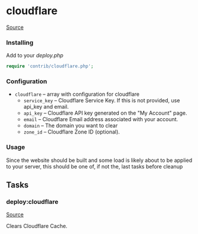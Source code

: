 <!-- DO NOT EDIT THIS FILE! -->
<!-- Instead edit contrib/cloudflare.php -->
<!-- Then run bin/docgen -->

# cloudflare

[Source](/contrib/cloudflare.php)



### Installing

Add to your _deploy.php_

```php
require 'contrib/cloudflare.php';
```

### Configuration

- `cloudflare` – array with configuration for cloudflare
    - `service_key` – Cloudflare Service Key. If this is not provided, use api_key and email.
    - `api_key` – Cloudflare API key generated on the "My Account" page.
    - `email` – Cloudflare Email address associated with your account.
    - `domain` – The domain you want to clear
    - `zone_id` – Cloudflare Zone ID (optional).

### Usage

Since the website should be built and some load is likely about to be applied to your server, this should be one of,
if not the, last tasks before cleanup




## Tasks

### deploy:cloudflare
[Source](https://github.com/deployphp/deployer/blob/master/contrib/cloudflare.php#L29)

Clears Cloudflare Cache.




